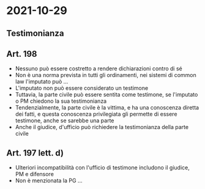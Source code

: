 # 2021-10-29

## Testimonianza

## Art. 198

- Nessuno può essere costretto a rendere dichiarazioni contro di sé
- Non è una norma prevista in tutti gli ordinamenti, nei sistemi di common law l'imputato può ...
- L'imputato non può essere considerato un testimone
- Tuttavia, la parte civile può essere sentita come testimone, se l'imputato o PM chiedono la sua testimonianza
- Tendenzialmente, la parte civile è la vittima, e ha una conoscenza diretta dei fatti, e questa conoscenza privilegiata gli permette di essere testimone, anche se sarebbe una parte
- Anche il giudice, d'ufficio può richiedere la testimonianza della parte civile

## Art. 197 lett. d)

- Ulteriori incompatibilità con l'ufficio di testimone includono il giudice, PM e difensore
- Non è menzionata la PG ...

